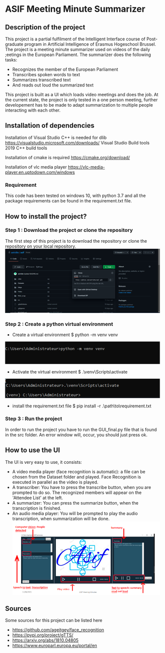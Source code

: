 # ASIF Meeting Minute Summarizer

## Description of the project

This project is a partial fulfilment of the Intelligent Interface course of Post-graduate program in Artificial Intelligence of Erasmus Hogeschool Brussel. The project is a 
 meeting minute summarizer used on videos of the daily ;eetings in the European Parliament. The summarizer does the following tasks:
 
 * Recognizes the member of the European Parliament
 * Transcribes spoken words to text 
 * Summarizes transcribed text
 * And reads out loud the summarized text

This project is built as a UI which loads video meetings and does the job. 
At the current state, the project is only tested in a one person meeting, further developement has to be made to adapt summarization to multiple people interacting with each other.

## Installation of dependencies
Installation of Visual Studio C++ is needed for dlib
https://visualstudio.microsoft.com/downloads/
Visual Studio Build tools 2019
C++ build tools

Installation of cmake is required
https://cmake.org/download/

Installation of vlc media player
https://vlc-media-player.en.uptodown.com/windows

### Requirement
This code has been tested on windows 10, with python 3.7 and all the package requirements can be found in the requirement.txt file. 

## How to install the project?

### Step 1 : Download the project or clone the repository
The first step of this project is to download the repository or clone the repository on your local repository. 
![alt text](https://github.com/astridte/asif/blob/main/step1.PNG)

### Step 2 : Create a python virtual environment
* Create a virtual environment  $ python -m venv venv

![alt text]( https://github.com/astridte/asif/blob/main/venv2.PNG )

* Activate the virtual environment $ .\venv\Scripts\activate

![alt text]( https://github.com/astridte/asif/blob/main/venv.PNG )

* install the requirement.txt file $ pip install -r .\path\to\requirement.txt

### Step 3 : Run the project
In order to run the project you have to run the GUI_final.py file that is found in the src folder. An error window will, occur, you should just press ok.

## How to use the UI
The UI is very easy to use, it consists:
* A video media player (face recognition is automatic): a file can be chosen from the Dataset folder and played. Face Recognition is executed in parallel as the video is played. 
* A transcriber: You have to press the transcribe button, when you are prompted to do so. The recognized members will appear on the 'Attendee List' at the left. 
* A summarizer: You can press the summarize button, when the transcription is finished.
* An audio media player: You will be prompted to play the audio transcription, when summarization will be done.
![alt text]( https://github.com/astridte/asif/blob/main/Asif_gui.PNG )



## Sources 
Some sources for this project can be listed here
* https://github.com/ageitgey/face_recognition
* https://pypi.org/project/gTTS/
* https://arxiv.org/abs/1810.04805
* https://www.europarl.europa.eu/portal/en


